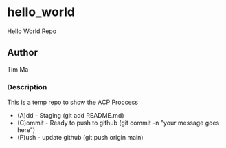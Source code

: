 # hello_world
Hello World Repo

## Author
Tim Ma

### Description
This is a temp repo to show the ACP Proccess

- (A)dd - Staging (git add README.md)
- (C)ommit - Ready to push to github (git commit -n "your message goes here")
- (P)ush - update github (git push origin main)

